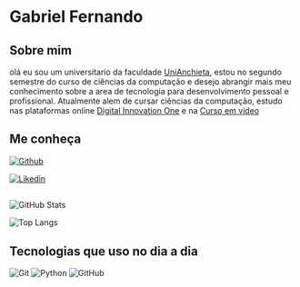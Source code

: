 
# Gabriel Fernando

## Sobre mim
olá eu sou um universitario da faculdade [UniAnchieta](https://anchieta.br), estou no segundo semestre do curso de ciências da computação e desejo abrangir mais meu conhecimento sobre a area de tecnologia para desenvolvimento pessoal e profissional.
Atualmente alem de cursar ciências da computação, estudo nas plataformas online [Digital Innovation One](https://www.dio.me) e na [Curso em video](https://www.cursoemvideo.com)

## Me conheça

[![Github](https://img.shields.io/badge/GitHub-030506?style=for-the-badge&logo=GitHub&logoColor=blue)](https://github.com/Gabrielfer0113/Perfil/blob/main/README.md)

[![Likedin](https://img.shields.io/badge/Linkedin-030506?style=for-the-badge&logo=Linkedin&logoColor=blue)](https://www.linkedin.com/in/gabriel-fernando-378bb7314/)



##
![GitHub Stats](https://github-readme-stats.vercel.app/api?username=Gabrielfer0113&theme=transparent&bg_color=000&border_color=30A3DC&show_icons=true&icon_color=30A3DC&title_color=E94D5F&text_color=FFF)

![Top Langs](https://github-readme-stats-git-masterrstaa-rickstaa.vercel.app/api/top-langs/?username=Gabrielfer0113&layout=compact&bg_color=000&border_color=30A3DC&title_color=E94D5F&text_color=fff)

## Tecnologias que uso no dia a dia

![Git](https://img.shields.io/badge/GIT-E44C30?style=for-the-badge&logo=git&logoColor=white)
![Python](https://img.shields.io/badge/python-3670A0?style=for-the-badge&logo=python&logoColor=ffdd54)
![GitHub](https://img.shields.io/badge/GitHub-black?style=for-the-badge&logo=github&logoColor=white)
